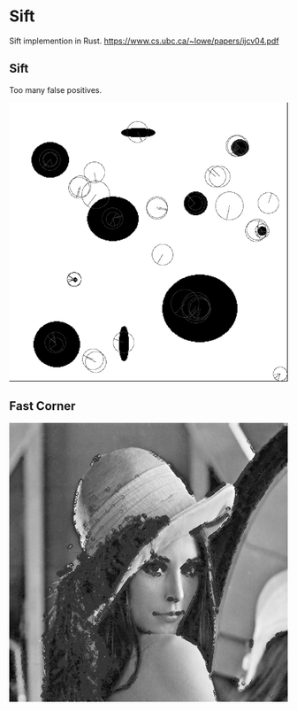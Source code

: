 # Sift
Sift implemention in Rust. https://www.cs.ubc.ca/~lowe/papers/ijcv04.pdf

## Sift
Too many false positives.

![sift](doc/circles_sift.png)

## Fast Corner
![fast](doc/lenna_fast.png)

